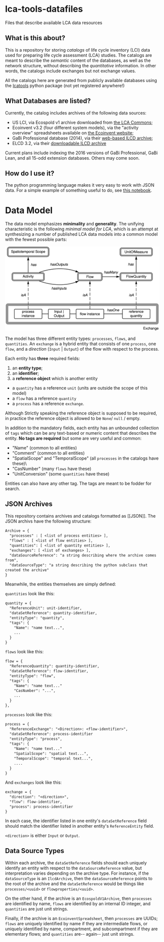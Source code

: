 # lca-tools-datafiles
Files that describe available LCA data resources

## What is this about?

This is a repository for storing _catalogs_ of life cycle inventory (LCI) data used for preparing life cycle assessment (LCA) studies.  The catalogs are meant to describe the _semantic_ content of the databases, as well as the network structure, without describing the _quantitative_ information.  In other words, the catalogs include exchanges but not exchange values.

All the catalogs here are generated from publicly available databases using the [lcatools](http://github.com/bkuczenski/lca-tools/) python package (not yet registered anywhere!)

## What Databases are listed?

Currently, the catalog includes archives of the following data sources:

 * US LCI, via Ecospold v1 archive downloaded from [the LCA Commons](http://lcacommons.gov/nrel);
 * Ecoinvent v3.2 (four different system models), via the "activity overview" spreadsheets available on [the Ecoinvent website](http://www.ecoinvent.org/support/documents-and-files/information-on-ecoinvent-3/information-on-ecoinvent-3.html);
 * GaBi Professional database (2014), via their [web-based ILCD archive](http://www.gabi-software.com/support/gabi/gabi-database-2014-lci-documentation/professional-database-2014);
 * ELCD 3.2, via their [downloadable ILCD archive](http://eplca.jrc.ec.europa.eu/ELCD3/datasetDownload.xhtml)
 
Current plans include indexing the 2016 versions of GaBi Professional, GaBi Lean, and all 15-odd extension databases.  Others may come soon.

## How do I use it?

The python programming language makes it very easy to work with JSON data.  For a simple example of something useful to do, see [this notebook](https://github.com/bkuczenski/lca-tools/blob/master/doc/Count%20outflows%20in%20GaBi.ipynb).

# Data Model

The data model emphasizes **minimality** and **generality**.  The unifying characteristic is the following _minimal model for LCA_, which is an attempt at synthesizing a number of published LCA data models into a common model with the fewest possible parts:

![Minimal LCA Data Model](img/lca-model.png)

The model has three different entity types: `processes`, `flows`, and `quantities`.  An `exchange` is a hybrid entity that consists of one `process`, one `flow`, and a *direction* (`Input` | `Output`) of the flow with respect to the process.

Each entity has **three** required fields: 

 1. an **entity type**;
 2. an **identifier**;
 3. a **reference object** which is another entity

 * a `quantity` has a reference `unit` (units are outside the scope of this model)
 * a `flow` has a reference `quantity`
 * a `process` has a reference `exchange`.
 
Although Strictly speaking the reference object is supposed to be required, in practice the reference object is allowed to be `None`/ `null` / empty.
 
In addition to the mandatory fields, each entity has an unbounded collection of `tags` which can be any text-based or numeric content that describes the entity.  **No tags are required** but some are very useful and common:

 * "Name" (common to all entities)
 * "Comment" (common to all entities)
 * "SpatialScope" and "TemporalScope" (all `processes` in the catalogs have these)\
 * "CasNumber" (many `flows` have these)
 * "UnitConversion" (some `quantities` have these)
 
Entities can also have any other tag.  The tags are meant to be fodder for search.

## JSON Archives

This repository contains archives and catalogs formatted as [[JSON]].  The JSON archivs have the following structure:

```
Archive = {
  "processes" : [ <list of process entities> ],
  "flows" : [ <list of flow entities> ],
  "quantities": [ <list of quantity entities> ],
  "exchanges": [ <list of exchanges> ],
  "dataSourceReference": "a string describing where the archive comes from",
  "dataSourceType": "a string describing the python subclass that created the archive"
}
```

Meanwhile, the entities themselves are simply defined:

`quantities` look like this:
```
quantity = {
  "ReferenceUnit": unit-identifier,
  "dataSetReference": quantity-identifier,
  "entityType": "quantity",
  "tags": {
    "Name": "name text...",
	...
  }
}
```

`flows` look like this:

```
flow = {
  "ReferenceQuantity": quantity-identifier,
  "dataSetReference": flow-identifier,
  "entityType": "flow",
  "tags": {
    "Name": "name text..."
    "CasNumber": "...",
	...
  }
},
```
`processes` look like this:

```
process = {
  "ReferenceExchange": "<Direction>: <flow-identifier>",
  "dataSetReference": process-identifier
  "entityType": "process",
  "tags": {
    "Name": "name text..."
    "SpatialScope": "spatial text...",
    "TemporalScope": "temporal text...",
	....
  }
}
``` 

And `exchanges` look like this:
```
exchange = {
  "direction": "<direction>",
  "flow": flow-identifier,
  "process": process-identifier
}
```

In each case, the identifier listed in one entity's `dataSetReference` field should match the identifier listed in another entity's `ReferenceEntity` field.

`<direction>` is either `Input` or `Output`.

## Data Source Types

Within each archive, the `dataSetReference` fields should each uniquely identify an entity with respect to the `dataSourceReference` value, but interpretation varies depending on the archive type. For instance, if the `dataSourceType` is an `IlcdArchive`, then the `dataSourceReference` points to the root of the archive and the `dataSetReference` would be things like `processes/<uuid>` or `flowproperties/<uuid>`.

On the other hand, if the archive is an `EcospoldV1Archive`, then `processes` are identified by name, `flows` are identified by an internal ID integer, and `quantities` are just unit strings.

Finally, if the archive is an `EcoinventSpreadsheet`, then `processes` are UUIDs; `flows` are uniquely identified by name if they are intermediate flows, or uniquely identified by name, compartment, and subcompartment if they are elementary flows; and `quantities` are-- again-- just unit strings.

